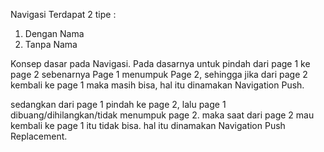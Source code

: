 Navigasi Terdapat 2 tipe :

1. Dengan Nama
2. Tanpa Nama

Konsep dasar pada Navigasi.
Pada dasarnya untuk pindah dari page 1 ke page 2 sebenarnya Page 1 menumpuk Page 2, sehingga jika dari page 2
kembali ke page 1 maka masih bisa, hal itu dinamakan Navigation Push.

sedangkan dari page 1 pindah ke page 2, lalu page 1 dibuang/dihilangkan/tidak menumpuk page 2. maka saat dari page 2 mau kembali ke page 1 itu tidak bisa. hal itu dinamakan Navigation Push Replacement.